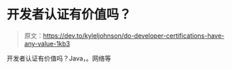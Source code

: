 # 开发者认证有价值吗？

> 原文：<https://dev.to/kyleljohnson/do-developer-certifications-have-any-value-1kb3>

开发者认证有价值吗？Java，。网络等